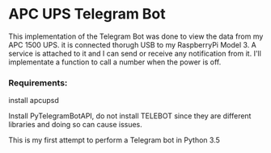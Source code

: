 # APC UPS Telegram Bot
This implementation of the Telegram Bot was done to view the data from my APC 1500 UPS.
it is connected thorugh USB to my RaspberryPi Model 3. 
A service is attached to it and I can send or receive any notification from it.
I'll implementate a function to call a number when the power is off. 


### Requirements:
install apcupsd  

Install PyTelegramBotAPI, do not install TELEBOT since they are different libraries and doing so can cause issues.

This is my first attempt to perform a Telegram bot in Python 3.5
